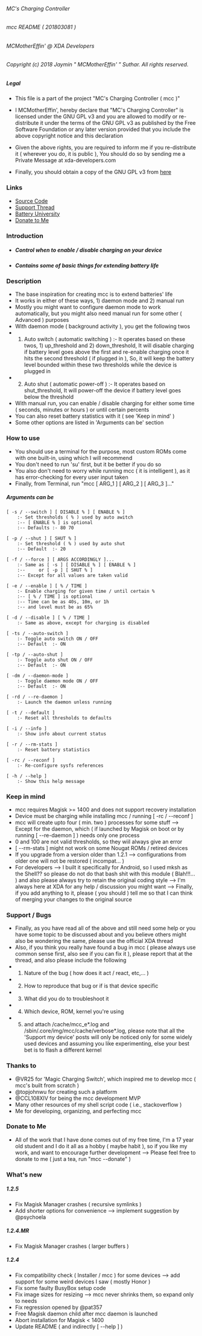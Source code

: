 ###### MC's Charging Controller
###### mcc README ( 201803081 )
###### MCMotherEffin' @ XDA Developers

###### Copyright (c) 2018 Jaymin " MCMotherEffin' " Suthar. All rights reserved.

##### Legal

* This file is a part of the project "MC's Charging Controller ( mcc )"

* I MCMotherEffin', hereby declare that "MC's Charging Controller"
  is licensed under the GNU GPL v3 and you are allowed to modify or
  re-distribute it under the terms of the GNU GPL v3 as published by
  the Free Software Foundation or any later version provided that you
  include the above copyright notice and this declaration

* Given the above rights, you are required to inform me
  if you re-distribute it ( wherever you do, it is public ),
  You should do so by sending me a Private Message at xda-developers.com

* Finally, you should obtain a copy of the GNU GPL v3 from [here](http://gnu.org/licenses/)

### Links

* [Source Code](https://github.com/Magisk-Modules-Repo/MC-s-Charging-Controller)
* [Support Thread](https://forum.xda-developers.com/apps/magisk/mcs-charging-controller-t3739371)
* [Battery University](http://batteryuniversity.com/learn/article/how_to_prolong_lithium_based_batteries)
* [Donate to Me](https://paypal.me/JayminSuthar)

### Introduction

* ##### Control when to enable / disable charging on your device
* ##### Contains some of basic things for extending battery life

### Description

* The base inspiration for creating mcc is to extend batteries' life
* It works in either of these ways, 1) daemon mode and 2) manual run
* Mostly you might want to configure daemon mode to work automatically,
  but you might also need manual run for some other ( Advanced ) purposes
* With daemon mode ( background activity ), you get the following twos
* 1) Auto switch ( automatic switching ) :-
  It operates based on these twos, 1) up_threshold and 2) down_threshold,
  It will disable charging if battery level goes above the first and
  re-enable charging once it hits the second threshold ( if plugged in ),
  So, it will keep the battery level bounded within these two thresholds
  while the device is plugged in
* 2) Auto shut ( automatic power-off ) :-
  It operates based on shut_threshold,
  It will power-off the device if battery level goes below the threshold
* With manual run, you can enable / disable charging for
  either some time ( seconds, minutes or hours ) or until certain percents
* You can also reset battery statistics with it ( see 'Keep in mind' )
* Some other options are listed in 'Arguments can be' section

### How to use

* You should use a terminal for the purpose,
  most custom ROMs come with one built-in, using which I will recommend
* You don't need to run 'su' first, but it be better if you do so
* You also don't need to worry while running mcc ( it is intelligent ),
  as it has error-checking for every user input taken
* Finally, from Terminal, run "mcc [ ARG_1 ] [ ARG_2 ] [ ARG_3 ]..."

##### Arguments can be

    [ -s / --switch ] [ DISABLE % ] [ ENABLE % ]
        :- Set thresholds ( % ) used by auto awitch
        :-- [ ENABLE % ] is optional
        :-- Defaults :- 80 70

    [ -p / --shut ] [ SHUT % ]
        :- Set threshold ( % ) used by auto shut
        :-- Default  :- 20

    [ -f / --force ] [ ARGS ACCORDINGLY ]...
        :- Same as [ -s ] [ DISABLE % ] [ ENABLE % ]
        :--     or [ -p ] [ SHUT % ]
        :-- Except for all values are taken valid

    [ -e / --enable ] [ % / TIME ]
        :- Enable charging for given time / until certain %
        :-- [ % / TIME ] is optional
        :-- Time can be as 40s, 10m, or 1h
        :-- and level must be as 65%

    [ -d / --disable ] [ % / TIME ]
        :- Same as above, except for charging is disabled

    [ -ts / --auto-switch ]
        :- Toggle auto switch ON / OFF
        :-- Default  :- ON

    [ -tp / --auto-shut ]
        :- Toggle auto shut ON / OFF
        :-- Default  :- ON

    [ -dm / --daemon-mode ]
        :- Toggle daemon mode ON / OFF
        :-- Default  :- ON

    [ -rd / --re-daemon ]
        :- Launch the daemon unless running

    [ -t / --default ]
        :- Reset all thresholds to defaults

    [ -i / --info ]
        :- Show info about current status

    [ -r / --rm-stats ]
        :- Reset battery statistics

    [ -rc / --reconf ]
        :- Re-configure sysfs references

    [ -h / --help ]
        :- Show this help message

### Keep in mind

* mcc requires Magisk >= 1400 and does not support recovery installation
* Device must be charging while installing mcc /  running [ -rc / --reconf ]
* mcc will create upto four ( min. two ) processes for some stuff
  --> Except for the daemon, which ( if launched by Magisk on boot or
      by running [ --re-daemon ] ) needs only one process
* 0 and 100 are not valid thresholds, so they wiil always give an error
* [ --rm-stats ] might not work on some Nougat ROMs / retired devices
* If you upgrade from a version older than 1.2.1
  --> configurations from older one will not be restored ( incompat... )
* For developers
  --> I built it specifically for Android, so I used mksh as the Shell??
      so please do not do that bash shit with this module ( Blah!!!... )
      and also please always try to retain the original coding style
  --> I'm always here at XDA for any help / discussion you might want
  --> Finally, if you add anything to it, please ( you should ) tell me
      so that I can think of merging your changes to the original source

### Support / Bugs

* Finally, as you have read all of the above and still need some help
  or you have some topic to be discussed about and you believe others
  might also be wondering the same, please use the official XDA thread
* Also, if you think you really have found a bug in mcc
  ( please always use common sense first, also see if you can fix it ),
  please report that at the thread, and also please include the following
* 1) Nature of the bug ( how does it act / react, etc,... )
* 2) How to reproduce that bug or if is that device specific
* 3) What did you do to troubleshoot it
* 4) Which device, ROM, kernel you're using
* 5) and attach /cache/mcc_e*.log and /sbin/.core/img/mcc/cache/verbose*.log,
  please note that all the 'Support my device' posts will only be noticed
  only for some widely used devices and assuming you like experimenting,
  else your best bet is to flash a different kernel

### Thanks to

* @VR25 for 'Magic Charging Switch',
  which inspired me to develop mcc ( mcc's built from scratch )
* @topjohnwu for creating such a platform
* @CCL108XIV for being the mcc development MVP
* Many other resources of my shell script code ( i.e., stackoverflow )
* Me for developing, organizing, and perfecting mcc

### Donate to Me

* All of the work that I have done comes out of my free time,
  I'm a 17 year old student and I do it all as a hobby ( maybe habit ),
  so if you like my work, and want to encourage further development
  --> Please feel free to donate to me ( just a tea, run "mcc --donate" )

### What's new

##### 1.2.5

* Fix Magisk Manager crashes ( recursive symlinks )
* Add shorter options for convenience
  --> implement suggestion by @psychoela

##### 1.2.4.MR

* Fix Magisk Manager crashes ( larger buffers )

##### 1.2.4

* Fix compatibility check ( Installer / mcc ) for some devices
  --> add support for some weird devices I saw ( mostly Honor )
* Fix some faulty BusyBox setup code
* Fix image sizes for resizing
  --> mcc never shrinks them, so expand only to needs
* Fix regression opened by @pat357
* Free Magisk daemon child after mcc daemon is launched
* Abort installation for Magisk < 1400
* Update README ( and indirectly [ --help ] )
